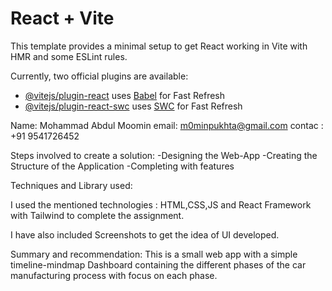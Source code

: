 # React + Vite

This template provides a minimal setup to get React working in Vite with HMR and some ESLint rules.

Currently, two official plugins are available:

- [@vitejs/plugin-react](https://github.com/vitejs/vite-plugin-react/blob/main/packages/plugin-react/README.md) uses [Babel](https://babeljs.io/) for Fast Refresh
- [@vitejs/plugin-react-swc](https://github.com/vitejs/vite-plugin-react-swc) uses [SWC](https://swc.rs/) for Fast Refresh


Name: Mohammad Abdul Moomin
email: m0minpukhta@gmail.com
contac : +91 9541726452

Steps involved to create a solution:
-Designing the Web-App
-Creating the Structure of the Application
-Completing with features 

Techniques and Library used:

I used the mentioned technologies :
HTML,CSS,JS and React Framework with Tailwind to complete the assignment.

I have also included Screenshots to get the idea of UI developed.

Summary and recommendation:
This is a small web app with a simple timeline-mindmap Dashboard containing the different phases of the car manufacturing process with focus on each phase.
